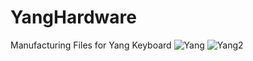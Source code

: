 # YangHardware
Manufacturing Files for Yang Keyboard
![Yang](https://i.imgur.com/6O7hQb2.jpg)
![Yang2](https://i.imgur.com/Pvw8A37.jpg)
